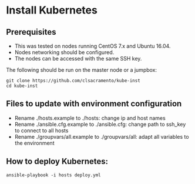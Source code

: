 # Install Kubernetes

## Prerequisites
* This was tested on nodes running CentOS 7.x and Ubuntu 16.04.
* Nodes networking should be configured.
* The nodes can be accessed with the same SSH key.

The following should be run on the master node or a jumpbox:
~~~
git clone https://github.com/clsacramento/kube-inst
cd kube-inst
~~~

## Files to update with environment configuration

 * Rename ./hosts.example to ./hosts: change ip and host names
 * Rename ./ansible.cfg.example to ./ansible.cfg: change path to ssh_key to connect to all hosts
 * Rename ./groupvars/all.example to ./groupvars/all: adapt all variables to the environment


## How to deploy Kubernetes:
~~~
ansible-playbook -i hosts deploy.yml
~~~

